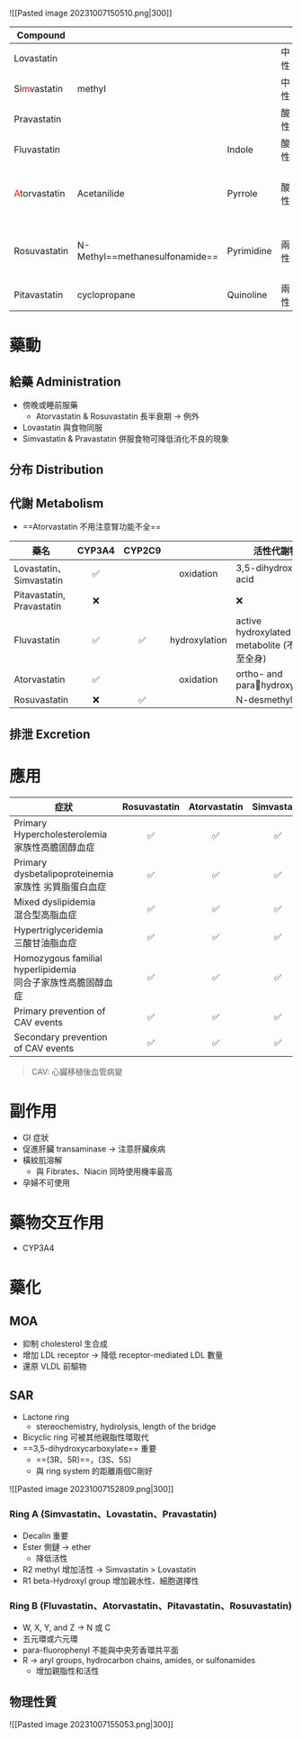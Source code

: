 ![[Pasted image 20231007150510.png|300]]

| Compound                                        |                            |            |      |          |
| ----------------------------------------------- | -------------------------- | ---------- | ---- | -------- |
| Lovastatin                                      |                            |            | 中性 |          |
| Si<span style="color:#ff0000">m</span>vastatin  | methyl                     |            | 中性 |          |
| Pravastatin                                     |                            |            | 酸性 |          |
| Fluvastatin                                     |                            | Indole     | 酸性 |          |
| <span style="color:#ff0000">A</span>torvastatin | Acetanilide                | Pyrrole    | 酸性 | 長半衰期 |
| Rosuvastatin                                    | N-Methyl==methanesulfonamide== | Pyrimidine | 兩性 | 長半衰期         |
| Pitavastatin                                    | cyclopropane               | Quinoline  | 兩性 |          |
# 藥動
## 給藥 Administration
- 傍晚或睡前服藥
	- Atorvastatin & Rosuvastatin 長半衰期 $\rightarrow$ 例外
- Lovastatin 與食物同服
- Simvastatin & Pravastatin 併服食物可降低消化不良的現象
## 分布 Distribution
## 代謝 Metabolism
- ==Atorvastatin 不用注意腎功能不全==

| 藥名                      | CYP3A4 | CYP2C9 |  | 活性代謝物                                    |
| ------------------------- |:------:|:------:|:-------------:| --------------------------------------------- |
| Lovastatin、Simvastatin   |   ✅   |        |    oxidation           | 3,5-dihydroxy acid                            |
| Pitavastatin, Pravastatin |   ❌   |        |               | ❌                                            |
| Fluvastatin               |   ✅   |   ✅   |     hydroxylation       | active hydroxylated metabolite (不循環至全身) |
| Atorvastatin              |   ✅   |        |   oxidation            | ortho- and parahydroxylated                  |
| Rosuvastatin              |   ❌   |   ✅   |               | N-desmethyl                                   |
## 排泄 Excretion
# 應用
| 症狀                                                           | Rosuvastatin | Atorvastatin | Simvastatin | Pravastatin | Lovastatin | Fluvastatin | Pitavastatin |
| -------------------------------------------------------------- |:------------:|:------------:|:-----------:|:-----------:|:----------:|:-----------:|:------------:|
| Primary Hypercholesterolemia<br>家族性高膽固醇血症             |      ✅      |      ✅      |     ✅      |     ✅      |     ✅     |     ✅      |      ✅      |
| Primary dysbetalipoproteinemia<br>家族性 劣質脂蛋白血症        |      ✅      |      ✅      |     ✅      |     ✅      |            |             |              |
| Mixed dyslipidemia<br>混合型高脂血症                           |      ✅      |      ✅      |     ✅      |     ✅      |     ✅     |     ✅      |      ✅      |
| Hypertriglyceridemia<br>三酸甘油脂血症                         |      ✅      |      ✅      |     ✅      |     ✅      |            |             |      ✅      |
| Homozygous familial hyperlipidemia<br>同合子家族性高膽固醇血症 |      ✅      |      ✅      |     ✅      |             |            |             |              |
| Primary prevention of CAV events                               |      ✅      |      ✅      |     ✅      |     ✅      |     ✅     |             |              |
| Secondary prevention of CAV events                             |      ✅      |      ✅      |     ✅      |     ✅      |     ✅     |     ✅      |              |
> CAV: 心臟移植後血管病變
# 副作用
- GI 症狀
- 促進肝臟 transaminase $\rightarrow$ 注意肝臟疾病
- 橫紋肌溶解
	- 與 Fibrates、Niacin 同時使用機率最高
- 孕婦不可使用
# 藥物交互作用
- CYP3A4
# 藥化
## MOA
- 抑制 cholesterol 生合成
- 增加 LDL receptor $\rightarrow$ 降低 receptor-mediated LDL 數量
- 還原 VLDL 前驅物
## SAR
- Lactone ring
	- stereochemistry, hydrolysis, length of the bridge
- Bicyclic ring 可被其他親脂性環取代
- ==3,5-dihydroxycarboxylate== 重要
	- ==(3R、5R)==，(3S、5S)
	- 與 ring system 的距離兩個C剛好

![[Pasted image 20231007152809.png|300]]
### Ring A (Simvastatin、Lovastatin、Pravastatin)
- Decalin 重要
- Ester 側鏈 $\rightarrow$ ether 
	- 降低活性
- R2 methyl 增加活性 $\rightarrow$ Simvastatin > Lovastatin
- R1 beta-Hydroxyl group 增加親水性、細胞選擇性
### Ring B (Fluvastatin、Atorvastatin、Pitavastatin、Rosuvastatin)
- W, X, Y, and Z $\rightarrow$ N 或 C
- 五元環或六元環
- para-fluorophenyl 不能與中央芳香環共平面
- R $\rightarrow$ aryl groups, hydrocarbon chains, amides, or sulfonamides
	- 增加親脂性和活性
## 物理性質
![[Pasted image 20231007155053.png|300]]